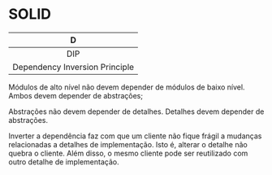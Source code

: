 # SOLID

| D |
| :---: |
| DIP |
| Dependency Inversion Principle |

Módulos de alto nível não devem depender de módulos de baixo nível. Ambos devem depender de abstrações;

Abstrações não devem depender de detalhes. Detalhes devem depender de abstrações.

Inverter a dependência faz com que um cliente não fique frágil a mudanças relacionadas a detalhes de implementação. 
Isto é, alterar o detalhe não quebra o cliente. Além disso, o mesmo cliente pode ser reutilizado com outro detalhe de implementação.
